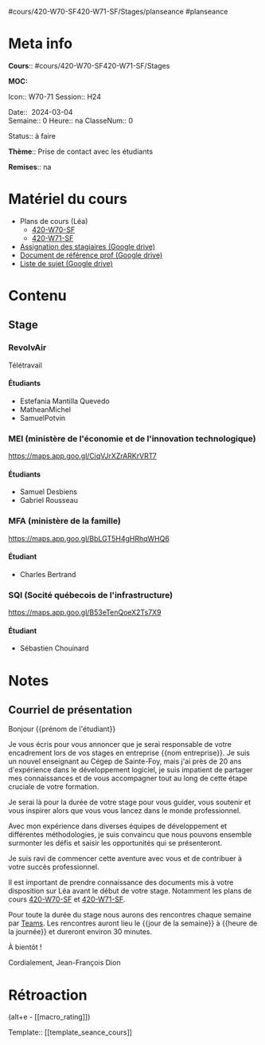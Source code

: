 #cours/420-W70-SF420-W71-SF/Stages/planseance #planseance
# Meta info

**Cours**:: #cours/420-W70-SF420-W71-SF/Stages

**MOC:** 

Icon:: <span class="chip cours-3">W70-71</span>
Session:: H24

Date::  2024-03-04  
Semaine:: 0
Heure:: <span class="chip na">na</span>
ClasseNum:: 0

Status:: <span class="chip not-ready">à faire</span> 

**Thème**:: Prise de contact avec les étudiants

**Remises**:: <span class="chip na">na</span>

# Matériel du cours
* Plans de cours (Léa)
	* [420-W70-SF](https://csfoy-lea.omnivox.ca/cvir/ddlp/VisualiseDocument.aspx?C=SFO&E=P&L=FRA&Ref=20240307142617&SID=6550f13c-564a-4583-9ffb-d8fa311f6c66&Info=QWJ3YUhtNU4xcjQxUlZvdHJMUHJaSyt4engyU09kVjJLbmFpMGxvWEYvWDYrYUc5ajVhOFY3MDIySkl3a2N5M3pYSDVUMHVEN0E1K2w5c3ZicGltRmJGMjFzR2VaUnQrV3huWXY4R3VtWUtWSTJuKzd3R3FIUnFuNURjYThyK0djZ3JEbnhUdnRCSVd1N3BqMmIzNjEwVHRCb0tiYkxHUldMVnFOSS9MOVJNPQ__&IDDocCoursDocument=30ff2c9a-be0e-4493-af5f-21fbc6a7be72)
	* [420-W71-SF](https://csfoy-lea.omnivox.ca/cvir/ddlp/VisualiseDocument.aspx?C=SFO&E=P&L=FRA&Ref=20240307143427&SID=6550f13c-564a-4583-9ffb-d8fa311f6c66&Info=RnBzVDRIOERPYmlTdnFtc3NWeTdocnNiQTF2TGlpQ0hlTXRVSEtqM045cURPcFRZMmowMyt0TVQ1NkpDVU0wTmtLOWlxTUJiY2N1YXpLcWdvcWx3R1JCbDFuYVdQL0N5cGtZZFptWTJHbDBzbEdQckpjRlp0MVJtNzZtcEhHZm1odnp2ZC9QcWhZb1YrL2Fnem5zVHY0TXhvblBrWGoveTlzY0NwUGhoc3c4PQ__&IDDocCoursDocument=cf55325a-87bc-4a97-816c-c689a7dc578e)
* [Assignation des stagiaires (Google drive)](https://docs.google.com/spreadsheets/d/1Ba5OHCGwQKOjb6tSkwNZyIYD6ToBaIQwLmFN3xRLgCs/edit#gid=1461954916)
* [Document de référence prof (Google drive)](https://drive.google.com/file/d/1SChMFDaxwEi9Crlj5cdgUD-606kfim7B/view?usp=drive_link)
* [Liste de sujet (Google drive)](https://docs.google.com/document/d/1S8dMzsKh832WZZRyKBYPbCdb4yClzrW9/edit)
# Contenu
## Stage
### RevolvAir
Télétravail
#### Étudiants
* Estefania Mantilla Quevedo
* MatheanMichel
* SamuelPotvin
### MEI (ministère de l'économie et de l'innovation technologique)
https://maps.app.goo.gl/CiqVJrXZrARKrVRT7
#### Étudiants
* Samuel Desbiens
* Gabriel Rousseau
### MFA (ministère de la famille)
https://maps.app.goo.gl/BbLGT5H4gHRhqWHQ6
#### Étudiant
* Charles Bertrand
### SQI (Socité québecois de l'infrastructure)
https://maps.app.goo.gl/B53eTenQoeX2Ts7X9
#### Étudiant
* Sébastien Chouinard
# Notes

## Courriel de présentation

Bonjour {{prénom de l'étudiant}}

Je vous écris pour vous annoncer que je serai responsable de votre encadrement lors de vos stages en entreprise {{nom entreprise}}.  Je suis un nouvel enseignant au Cégep de Sainte-Foy, mais j'ai près de 20 ans d'expérience dans le développement logiciel, je suis impatient de partager mes connaissances et de vous accompagner tout au long de cette étape cruciale de votre formation.

Je serai là pour la durée de votre stage pour vous guider, vous soutenir et vous inspirer alors que vous vous lancez dans le monde professionnel.

Avec mon expérience dans diverses équipes de développement et différentes méthodologies, je suis convaincu que nous pouvons ensemble surmonter les défis et saisir les opportunités qui se présenteront.

Je suis ravi de commencer cette aventure avec vous et de contribuer à votre succès professionnel.

Il est important de prendre connaissance des documents mis à votre disposition sur Léa avant le début de votre stage. Notamment les plans de cours [420-W70-SF](https://csfoy-lea.omnivox.ca/cvir/ddlp/VisualiseDocument.aspx?C=SFO&E=P&L=FRA&Ref=20240307142617&SID=6550f13c-564a-4583-9ffb-d8fa311f6c66&Info=QWJ3YUhtNU4xcjQxUlZvdHJMUHJaSyt4engyU09kVjJLbmFpMGxvWEYvWDYrYUc5ajVhOFY3MDIySkl3a2N5M3pYSDVUMHVEN0E1K2w5c3ZicGltRmJGMjFzR2VaUnQrV3huWXY4R3VtWUtWSTJuKzd3R3FIUnFuNURjYThyK0djZ3JEbnhUdnRCSVd1N3BqMmIzNjEwVHRCb0tiYkxHUldMVnFOSS9MOVJNPQ__&IDDocCoursDocument=30ff2c9a-be0e-4493-af5f-21fbc6a7be72) et [420-W71-SF](https://csfoy-lea.omnivox.ca/cvir/ddlp/VisualiseDocument.aspx?C=SFO&E=P&L=FRA&Ref=20240307143427&SID=6550f13c-564a-4583-9ffb-d8fa311f6c66&Info=RnBzVDRIOERPYmlTdnFtc3NWeTdocnNiQTF2TGlpQ0hlTXRVSEtqM045cURPcFRZMmowMyt0TVQ1NkpDVU0wTmtLOWlxTUJiY2N1YXpLcWdvcWx3R1JCbDFuYVdQL0N5cGtZZFptWTJHbDBzbEdQckpjRlp0MVJtNzZtcEhHZm1odnp2ZC9QcWhZb1YrL2Fnem5zVHY0TXhvblBrWGoveTlzY0NwUGhoc3c4PQ__&IDDocCoursDocument=cf55325a-87bc-4a97-816c-c689a7dc578e).

Pour toute la durée du stage nous aurons des rencontres chaque semaine par [Teams](https://teams.microsoft.com/l/chat/0/0?users=jfdion@csfoy.ca). Les rencontres auront lieu le {{jour de la semaine}} à {{heure de la journée}} et dureront environ 30 minutes.

À bientôt !

Cordialement, Jean-François Dion

# Rétroaction
(alt+e - [[macro_rating]])

Template:: [[template_seance_cours]]